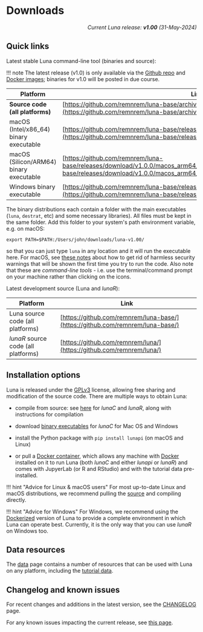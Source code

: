 # Downloads

<p align="right"><em>Current Luna release: <b>v1.00</b> (31-May-2024)</em></p>

## Quick links

Latest stable Luna command-line tool (binaries and source):

!!! note
    The latest release (v1.0) is only available via the [Github repo](http://github.com/remnrem/luna-base) and [Docker images](https://hub.docker.com/r/remnrem/lunapi);  binaries for v1.0 will be posted in due course.

| Platform | Link |
| ----- | ----- |
| __Source code (all platforms)__ | [https://github.com/remnrem/luna-base/archive/refs/tags/v1.0.0.tar.gz](https://github.com/remnrem/luna-base/archive/refs/tags/v1.0.0.tar.gz)
| macOS (Intel/x86_64) binary executable | [https://github.com/remnrem/luna-base/releases/download/v1.0.0/mac_luna.tar.gz](https://github.com/remnrem/luna-base/releases/download/v1.0.0/mac_luna.tar.gz) |
| macOS (Silicon/ARM64) binary executable | [https://github.com/remnrem/luna-base/releases/download/v1.0.0/macos_arm64_luna.tar.gz])https://github.com/remnrem/luna-base/releases/download/v1.0.0/macos_arm64_luna.tar.gz) |
| Windows binary executable | [https://github.com/remnrem/luna-base/releases/download/v1.0.0/win_luna.zip](https://github.com/remnrem/luna-base/releases/download/v1.0.0/win_luna.zip) |


The binary distributions each contain a folder with the main executables
(`luna`, `destrat`, etc) and some necessary libraries).  All files
must be kept in the same folder. Add this folder to your system's path environment variable,
e.g. on macOS:
```
export PATH=$PATH:/Users/john/downloads/luna-v1.00/
```
so that you can just type `luna` in any location and it will run the executable here. 
For macOS, see [these notes](exec.md##macos-installation-notes) about how to get rid of
harmless security warnings that will be shown the first time you try
to run the code.  Also note that these are _command-line tools_ -
i.e. use the terminal/command prompt on your machine rather than
clicking on the icons.  

Latest development source (Luna and _lunaR_):

| Platform | Link |
| ----- | ----- |
| Luna source code (all platforms) | [https://github.com/remnrem/luna-base/](https://github.com/remnrem/luna-base/) |
| _lunaR_ source code (all platforms) | [https://github.com/remnrem/luna/](https://github.com/remnrem/luna/) |


## Installation options 

Luna is released under the
[GPLv3](https://www.gnu.org/licenses/gpl-3.0.en.html) license,
allowing free sharing and modification of the source code.  There are
multiple ways to obtain Luna:

- compile from source: see [here](source.md) for _lunaC_ and _lunaR_,
  along with instructions for compilation

- download [binary executables](exec.md) for _lunaC_ for Mac OS and Windows

- install the Python package with `pip install lunapi` (on macOS and Linux) 

- or pull a [Docker container](docker.md), which allows any machine
  with [Docker](http://www.docker.com) installed on it to run Luna
  (both _lunaC_ and either _lunapi_ or _lunaR_) and comes with JupyerLab (or R and
  RStudio) and with the tutorial data pre-installed.


!!! hint "Advice for Linux & macOS users"
    For most up-to-date Linux and macOS distributions, we recommend pulling the
    [source](source.md) and compiling directly.
 
!!! hint "Advice for Windows" 
    For Windows, we recommend using the
    [Dockerized](docker.md) version of Luna to provide a complete
    environment in which Luna can operate best.  Currently, it is the only way that you can use _lunaR_ on Windows too.


## Data resources

The [data](data.md) page contains a number of resources that can be
used with Luna on any platform, including the [tutorial data](../tut/tut1.md).


## Changelog and known issues

For recent changes and additions in the latest version, see the [CHANGELOG](../updates.md) page.

For any known issues impacting the current release, see [this page](misc.md).


